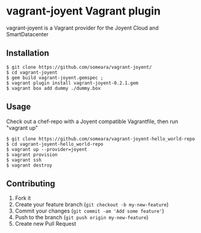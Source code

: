 # vagrant-joyent Vagrant plugin

vagrant-joyent is a Vagrant provider for the Joyent Cloud and SmartDatacenter

## Installation

    $ git clone https://github.com/someara/vagrant-joyent/
    $ cd vagrant-joyent
    $ gem build vagrant-joyent.gemspec ; 
    $ vagrant plugin install vagrant-joyent-0.2.1.gem 
    $ vagrant box add dummy ./dummy.box

## Usage

Check out a chef-repo with a Joyent compatible Vagrantfile, then run "vagrant up"

    $ git clone https://github.com/someara/vagrant-joyent-hello_world-repo 
    $ cd vagrant-joyent-hello_world-repo
    $ vagrant up --provider=joyent
    $ vagrant provision
    $ vagrant ssh
    $ vagrant destroy

## Contributing

1. Fork it
2. Create your feature branch (`git checkout -b my-new-feature`)
3. Commit your changes (`git commit -am 'Add some feature'`)
4. Push to the branch (`git push origin my-new-feature`)
5. Create new Pull Request
